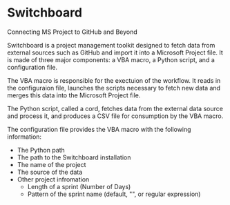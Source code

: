 <!--- 
Copyright (c) 2020-2021 Adrian S. Lemoine

Distributed under the Boost Software License, Version 1.0. 
(See accompanying file LICENSE_1_0.txt or copy at 
http://www.boost.org/LICENSE_1_0.txt)
--->

# Switchboard
Connecting MS Project to GitHub and Beyond

Switchboard is a project management toolkit 
designed to fetch data from external sources
such as GitHub and import it
into a Microsoft Project file. It is made of three 
major components: a VBA macro, a Python script, 
and a configuration file.

The VBA macro is responsible for the 
exectuion of the workflow. It reads in the
configuraion file, launches the
scripts necessary to fetch new data and merges this 
data into the Microsoft Project file.

The Python script, called a cord, 
fetches data from the external data source
and process it, and produces a CSV file 
for consumption by the VBA
macro.

The configuration file provides the VBA 
macro with the following information: 
 * The Python path
 * The path to the Switchboard installation
 * The name of the project
 * The source of the data
 * Other project infromation
   * Length of a sprint (Number of Days)
   * Pattern of the sprint name (default, "", or regular expression)